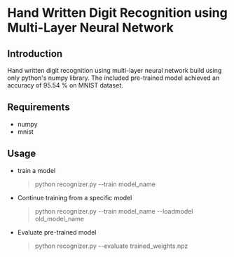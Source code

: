 Hand Written Digit Recognition using Multi-Layer Neural Network
===============================================================


Introduction
------------

Hand written digit recognition using multi-layer neural network build using only python's numpy library. The included pre-trained model achieved an accuracy of 95.54 % on MNIST dataset.

## Requirements 

- numpy
- mnist

## Usage

- train a model
	> python recognizer.py --train model_name

- Continue training from a specific model
	> python recognizer.py --train model_name --loadmodel old_model_name

- Evaluate pre-trained model
	> python recognizer.py --evaluate trained_weights.npz